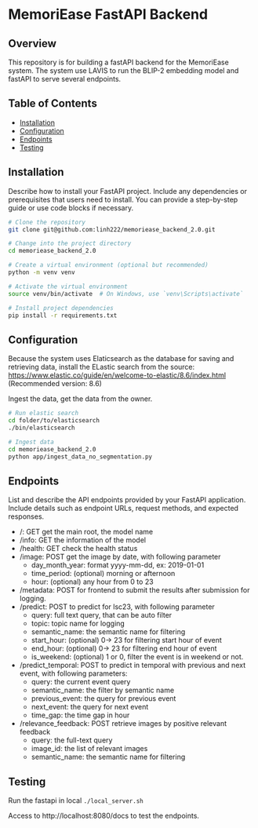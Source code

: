 # MemoriEase FastAPI Backend

## Overview

This repository is for building a fastAPI backend for the MemoriEase system. The system use LAVIS to run the BLIP-2 
embedding model and fastAPI to serve several endpoints.

## Table of Contents

- [Installation](#installation)
- [Configuration](#configuration)
- [Endpoints](#endpoints)
- [Testing](#testing)

## Installation

Describe how to install your FastAPI project. Include any dependencies or prerequisites that users need to install. You can provide a step-by-step guide or use code blocks if necessary.

```bash
# Clone the repository
git clone git@github.com:linh222/memoriease_backend_2.0.git

# Change into the project directory
cd memoriease_backend_2.0

# Create a virtual environment (optional but recommended)
python -m venv venv

# Activate the virtual environment
source venv/bin/activate  # On Windows, use `venv\Scripts\activate`

# Install project dependencies
pip install -r requirements.txt
 ```

## Configuration
Because the system uses Elaticsearch as the database for saving and retrieving data, install the ELastic search from the
source: https://www.elastic.co/guide/en/welcome-to-elastic/8.6/index.html (Recommended version: 8.6)

Ingest the data, get the data from the owner.
```bash
# Run elastic search
cd folder/to/elasticsearch
./bin/elasticsearch

# Ingest data
cd memoriease_backend_2.0
python app/ingest_data_no_segmentation.py
```

## Endpoints
List and describe the API endpoints provided by your FastAPI application. Include details such as endpoint URLs, 
request methods, and expected responses.
+ /: GET get the main root, the model name
+ /info: GET the information of the model
+ /health: GET check the health status
+ /image: POST get the image by date, with following parameter
  + day_month_year: format yyyy-mm-dd, ex: 2019-01-01
  + time_period: (optional) morning or afternoon
  + hour: (optional) any hour from 0 to 23
+ /metadata: POST for frontend to submit the results after submission for logging.
+ /predict: POST to predict for lsc23, with following parameter
  + query: full text query, that can be auto filter
  + topic: topic name for logging
  + semantic_name: the semantic name for filtering
  + start_hour: (optional) 0-> 23 for filtering start hour of event
  + end_hour: (optional) 0-> 23 for filtering end hour of event
  + is_weekend: (optional) 1 or 0, filter the event is in weekend or not.
+ /predict_temporal: POST to predict in temporal with previous and next event, with following parameters:
  + query: the current event query
  + semantic_name: the filter by semantic name
  + previous_event: the query for previous event
  + next_event: the query for next event
  + time_gap: the time gap in hour
+ /relevance_feedback: POST retrieve images by positive relevant feedback
  + query: the full-text query
  + image_id: the list of relevant images
  + semantic_name: the semantic name for filtering


## Testing

Run the fastapi in local
```./local_server.sh```

Access to http://localhost:8080/docs to test the endpoints.


